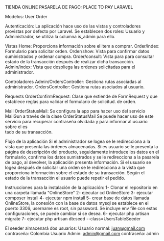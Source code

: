 TIENDA ONLINE 
PASARELA DE PAGO: PLACE TO PAY
LARAVEL

Modelos:
    User
    Order

Autenticación:
    La aplicación hace uso de las vistas y controladores provistas por defecto por Laravel.
    Se establecen dos roles: Usuario y Administrador, se utiliza la columna is_admin para ello.

Vistas
    Home: Proporciona información sobre el item a comprar.
    Order/index: Formulario para solicitar orden.
    Order/show: Vista para confirmar datos suministrados y ordenar compra.
    Order/consult: Vista para para consultar estado de la transacción después de realizar dicha transacción.
    Admin/index: Vista que despliega las ordenes solicitadas para el administrador.

Controladores
    Admin/OrdersController: Gestiona rutas asociadas al administrador.
    OrdersController: Gestiona rutas asociados al usuario.

Requests
    OrderConfirmRequest: Clase que extiende de FormRequest y que establece reglas para validar el formulario de solicitud.
    de orden.
    
Mail
    OrderStatusMail: Se configura la app para hacer uso del servicio MailGun a través de la clase OrderStatusMail
                     Se puede hacer uso de este servicio para recuperar contraseña olvidada y para informar al usuario sobre el es          
                     tado de su transacción.
 
Flujo de la aplicación
    Si el administrador se logea se le redirecciona a la vista que presenta las órdenes almacenadas.
    Si es usuario se le presenta la página de descripción del producto, seguidamente introduce los datos en el formulario,
    confirma los datos sumistrados y se le redirecciona a la pasarela de pago, al devolver, la aplicación presenta información.
    Si el usuario se logea después de solicitar una orden se le redirecciona a la vista que proporciona información sobre el
    estado de su transacción.
    Según el estado de la transacción el usuario puede repetir el pedido.
    
Instrucciones para la instalación de la aplicación:
1- Clonar el repositorio en una carpeta llamada "OnlineStore"
2- ejecutar cd OnlineStore
3- ejecutar composer install
4- ejecutar npm install
5- crear base de datos llamada OnlineStore, la conexión con la base de datos mysql se establece en el puerto 3306, username es root, sin password. Se incluye env file con estas configuraciones, se puede cambiar si se desea.
6- ejecutar php artisan migrate
7- ejecutar php artisan db:seed --class=UsersTableSeeder

El seeder almacenará dos usuarios:
    Usuario normal: juan@gmail.com     contraseña: Colombia
    Usuario Admin:  admin@gmail.com    contraseña: admin


                     
    
